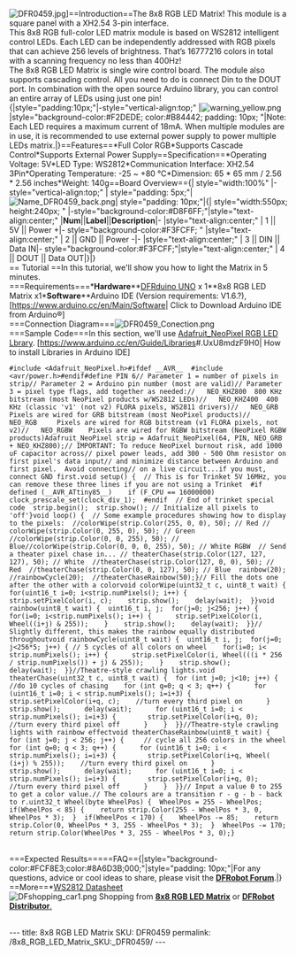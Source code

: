 <p><img src="DFR0459.jpg" title="fig:DFR0459.jpg" alt="DFR0459.jpg" />]==Introduction==The 8x8 RGB LED Matrix! This module is a square panel with a XH2.54 3-pin interface.<br />This 8x8 RGB full-color LED matrix module is based on WS2812 intelligent control LEDs. Each LED can be independently addressed with RGB pixels that can achieve 256 levels of brightness. That’s 16777216 colors in total with a scanning frequency no less than 400Hz!<br />The 8x8 RGB LED Matrix is single wire control board. The module also supports cascading control. All you need to do is connect Din to the DOUT port. In combination with the open source Arduino library, you can control an entire array of LEDs using just one pin!<br />{|style=&quot;padding:10px;&quot;|-style=&quot;vertical-align:top;&quot; |<img src="warning_yellow.png" title="fig:warning_yellow.png" alt="warning_yellow.png" />|style=&quot;background-color:#F2DEDE; color:#B84442; padding: 10px; &quot;|Note: Each LED requires a maximum current of 18mA. When multiple modules are in use, it is recommended to use external power supply to power multiple LEDs matrix.|}==Features==*Full Color RGB*Supports Cascade Control*Supports External Power Supply==Specification==*Operating Voltage: 5V*LED Type: WS2812*Communication Interface: XH2.54 3Pin*Operating Temperature: -25 ~ +80 ℃*Dimension: 65 * 65 mm / 2.56 * 2.56 inches*Weight: 140g==Board Overview=={| style=&quot;width:100%&quot; |-style=&quot;vertical-align:top;&quot; | style=&quot;padding: 5px;&quot;|<img src="Name_DFR0459_back.png" title="fig:Name_DFR0459_back.png" alt="Name_DFR0459_back.png" />| style=&quot;padding: 10px;&quot;|{| style=&quot;width:550px; height:240px; &quot; |-style=&quot;background-color:#D8F6FF;&quot;|style=&quot;text-align:center;&quot; |<strong>Num</strong>||<strong>Label</strong>||<strong>Description</strong>|- |style=&quot;text-align:center;&quot; | 1 || 5V || Power +|- style=&quot;background-color:#F3FCFF; &quot; |style=&quot;text-align:center;&quot; | 2 || GND || Power -|- |style=&quot;text-align:center;&quot; | 3 || DIN || Data IN|- style=&quot;background-color:#F3FCFF;&quot;|style=&quot;text-align:center;&quot; | 4 || DOUT || Data OUT|}|}<br />== Tutorial ==In this tutorial, we'll show you how to light the Matrix in 5 minutes.<br />===Requirements===*<strong>Hardware</strong>**<a href="https://www.dfrobot.com/index.php?route=product/product&amp;search=DFRduino&amp;description=true&amp;product_id=838">DFRduino UNO</a> x 1**8x8 RGB LED Matrix x1*<strong>Software</strong>**Arduino IDE (Version requirements: V1.6.?), [<a href="https://www.arduino.cc/en/Main/Software">https://www.arduino.cc/en/Main/Software</a>| Click to Download Arduino IDE from Arduino®]<br />===Connection Diagram===<img src="DFR0459_Conection.png" title="fig:DFR0459_Conection.png" alt="DFR0459_Conection.png" /><br />===Sample Code===In this section, we'll use <a href="https://github.com/adafruit/Adafruit_NeoPixel">Adafruit_NeoPixel RGB LED Lbrary</a>. [<a href="https://www.arduino.cc/en/Guide/Libraries">https://www.arduino.cc/en/Guide/Libraries</a>#.UxU8mdzF9H0| How to install Libraries in Arduino IDE]<br /></p>
<pre class="Arduino"><code>#include &lt;Adafruit_NeoPixel.h&gt;#ifdef __AVR__  #include &lt;avr/power.h&gt;#endif#define PIN 6// Parameter 1 = number of pixels in strip// Parameter 2 = Arduino pin number (most are valid)// Parameter 3 = pixel type flags, add together as needed://   NEO_KHZ800  800 KHz bitstream (most NeoPixel products w/WS2812 LEDs)//   NEO_KHZ400  400 KHz (classic &#39;v1&#39; (not v2) FLORA pixels, WS2811 drivers)//   NEO_GRB     Pixels are wired for GRB bitstream (most NeoPixel products)//   NEO_RGB     Pixels are wired for RGB bitstream (v1 FLORA pixels, not v2)//   NEO_RGBW    Pixels are wired for RGBW bitstream (NeoPixel RGBW products)Adafruit_NeoPixel strip = Adafruit_NeoPixel(64, PIN, NEO_GRB + NEO_KHZ800);// IMPORTANT: To reduce NeoPixel burnout risk, add 1000 uF capacitor across// pixel power leads, add 300 - 500 Ohm resistor on first pixel&#39;s data input// and minimize distance between Arduino and first pixel.  Avoid connecting// on a live circuit...if you must, connect GND first.void setup() {  // This is for Trinket 5V 16MHz, you can remove these three lines if you are not using a Trinket  #if defined (__AVR_ATtiny85__)    if (F_CPU == 16000000) clock_prescale_set(clock_div_1);  #endif  // End of trinket special code  strip.begin();  strip.show(); // Initialize all pixels to &#39;off&#39;}void loop() {  // Some example procedures showing how to display to the pixels:  //colorWipe(strip.Color(255, 0, 0), 50); // Red // colorWipe(strip.Color(0, 255, 0), 50); // Green  //colorWipe(strip.Color(0, 0, 255), 50); // Blue//colorWipe(strip.Color(0, 0, 0, 255), 50); // White RGBW  // Send a theater pixel chase in... // theaterChase(strip.Color(127, 127, 127), 50); // White  //theaterChase(strip.Color(127, 0, 0), 50); // Red  //theaterChase(strip.Color(0, 0, 127), 50); // Blue  rainbow(20);  //rainbowCycle(20);  //theaterChaseRainbow(50);}// Fill the dots one after the other with a colorvoid colorWipe(uint32_t c, uint8_t wait) {  for(uint16_t i=0; i&lt;strip.numPixels(); i++) {    strip.setPixelColor(i, c);    strip.show();    delay(wait);  }}void rainbow(uint8_t wait) {  uint16_t i, j;  for(j=0; j&lt;256; j++) {    for(i=0; i&lt;strip.numPixels(); i++) {      strip.setPixelColor(i, Wheel((i+j) &amp; 255));    }    strip.show();    delay(wait);  }}// Slightly different, this makes the rainbow equally distributed throughoutvoid rainbowCycle(uint8_t wait) {  uint16_t i, j;  for(j=0; j&lt;256*5; j++) { // 5 cycles of all colors on wheel    for(i=0; i&lt; strip.numPixels(); i++) {      strip.setPixelColor(i, Wheel(((i * 256 / strip.numPixels()) + j) &amp; 255));    }    strip.show();    delay(wait);  }}//Theatre-style crawling lights.void theaterChase(uint32_t c, uint8_t wait) {  for (int j=0; j&lt;10; j++) {  //do 10 cycles of chasing    for (int q=0; q &lt; 3; q++) {      for (uint16_t i=0; i &lt; strip.numPixels(); i=i+3) {        strip.setPixelColor(i+q, c);    //turn every third pixel on      }      strip.show();      delay(wait);      for (uint16_t i=0; i &lt; strip.numPixels(); i=i+3) {        strip.setPixelColor(i+q, 0);        //turn every third pixel off      }    }  }}//Theatre-style crawling lights with rainbow effectvoid theaterChaseRainbow(uint8_t wait) {  for (int j=0; j &lt; 256; j++) {     // cycle all 256 colors in the wheel    for (int q=0; q &lt; 3; q++) {      for (uint16_t i=0; i &lt; strip.numPixels(); i=i+3) {        strip.setPixelColor(i+q, Wheel( (i+j) % 255));    //turn every third pixel on      }      strip.show();      delay(wait);      for (uint16_t i=0; i &lt; strip.numPixels(); i=i+3) {        strip.setPixelColor(i+q, 0);        //turn every third pixel off      }    }  }}// Input a value 0 to 255 to get a color value.// The colours are a transition r - g - b - back to r.uint32_t Wheel(byte WheelPos) {  WheelPos = 255 - WheelPos;  if(WheelPos &lt; 85) {    return strip.Color(255 - WheelPos * 3, 0, WheelPos * 3);  }  if(WheelPos &lt; 170) {    WheelPos -= 85;    return strip.Color(0, WheelPos * 3, 255 - WheelPos * 3);  }  WheelPos -= 170;  return strip.Color(WheelPos * 3, 255 - WheelPos * 3, 0);}                       </code></pre>
<p><br />===Expected Results=====FAQ=={|style=&quot;background-color:#FCF8E3;color:#8A6D3B;000;&quot;|style=&quot;padding: 10px;&quot;|For any questions, advice or cool ideas to share, please visit the <a href="http://www.dfrobot.com/forum/"><strong>DFRobot Forum</strong></a>.|}<br />==More==*<a href="https://github.com/Arduinolibrary/RGB_LED_Matrix/raw/master/WS2812%20DataSheet.pdf">WS2812 Datasheet</a><br /><img src="DFshopping_car1.png" title="fig:DFshopping_car1.png" alt="DFshopping_car1.png" /> Shopping from <a href="https://www.dfrobot.com/product-1555.html"><strong><u>8x8 RGB LED Matrix</u></strong></a> or <a href="http://www.dfrobot.com/index.php?route=information/distributorslogo"><strong>DFRobot Distributor</strong>.</a><br /><br /></p>---
title: 8x8 RGB LED Matrix SKU: DFR0459
permalink: /8x8_RGB_LED_Matrix_SKU:_DFR0459/
---

